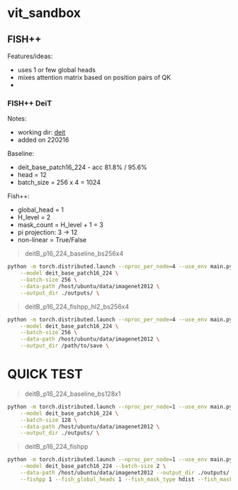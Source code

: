# vit_sandbox

## FISH++
Features/ideas:
- uses 1 or few global heads
- mixes attention matrix based on position pairs of QK
- 
### FISH++ DeiT
Notes:
- working dir: [deit](./deit)
- added on 220216

Baseline:
- deit_base_patch16_224 - acc 81.8% / 95.6%
- head = 12
- batch_size = 256 x 4 = 1024

Fish++:
- global_head = 1
- H_level = 2
- mask_count = H_level + 1 = 3
- pi projection: 3 -> 12
- non-linear = True/False

> deitB_p16_224_baseline_bs256x4
```bash
python -m torch.distributed.launch --nproc_per_node=4 --use_env main.py \
    --model deit_base_patch16_224 \
    --batch-size 256 \
    --data-path /host/ubuntu/data/imagenet2012 \
    --output_dir ./outputs/ \
```

> deitB_p16_224_fishpp_hl2_bs256x4
```bash
python -m torch.distributed.launch --nproc_per_node=4 --use_env main.py \
    --model deit_base_patch16_224 \
    --batch-size 256 \
    --data-path /host/ubuntu/data/imagenet2012 \
    --output_dir /path/to/save \
```



# QUICK TEST

> deitB_p16_224_baseline_bs128x1
```bash
python -m torch.distributed.launch --nproc_per_node=1 --use_env main.py \
    --model deit_base_patch16_224 \
    --batch-size 128 \
    --data-path /host/ubuntu/data/imagenet2012 \
    --output_dir ./outputs/ \
```

> deitB_p16_224_fishpp
```bash
python -m torch.distributed.launch --nproc_per_node=1 --use_env main.py \
    --model deit_base_patch16_224 --batch-size 2 \
    --data-path /host/ubuntu/data/imagenet2012 --output_dir ./outputs/ \
    --fishpp 1 --fish_global_heads 1 --fish_mask_type hdist --fish_mask_levels 3 \

```
